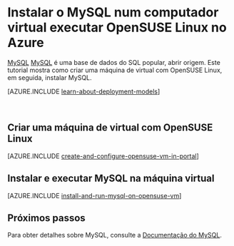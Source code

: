 <properties
    pageTitle="Instalar o MySQL numa VM OpenSUSE | Microsoft Azure"
    description="Saiba como instalar MySQL num computador OpenSUSE Linux VMirtual no Azure."
    services="virtual-machines-linux"
    documentationCenter=""
    authors="cynthn"
    manager="timlt"
    editor=""
    tags="azure-service-management"/>

<tags
    ms.service="virtual-machines-linux"
    ms.workload="infrastructure-services"
    ms.tgt_pltfrm="vm-linux"
    ms.devlang="na"
    ms.topic="article"
    ms.date="07/19/2016"
    ms.author="cynthn"/>

# <a name="install-mysql-on-a-virtual-machine-running-opensuse-linux-in-azure"></a>Instalar o MySQL num computador virtual executar OpenSUSE Linux no Azure

[MySQL] [ MySQL] é uma base de dados do SQL popular, abrir origem. Este tutorial mostra como criar uma máquina de virtual com OpenSUSE Linux, em seguida, instalar MySQL.

[AZURE.INCLUDE [learn-about-deployment-models](../../includes/learn-about-deployment-models-classic-include.md)]


<br>


## <a name="create-a-virtual-machine-running-opensuse-linux"></a>Criar uma máquina de virtual com OpenSUSE Linux

[AZURE.INCLUDE [create-and-configure-opensuse-vm-in-portal](../../includes/create-and-configure-opensuse-vm-in-portal.md)]

## <a name="install-and-run-mysql-on-the-virtual-machine"></a>Instalar e executar MySQL na máquina virtual

[AZURE.INCLUDE [install-and-run-mysql-on-opensuse-vm](../../includes/install-and-run-mysql-on-opensuse-vm.md)]

## <a name="next-steps"></a>Próximos passos
Para obter detalhes sobre MySQL, consulte a [Documentação do MySQL][MySQLDocs].

[MySQLDocs]: http://dev.mysql.com/doc/index-topic.html
[MySQL]: http://www.mysql.com


